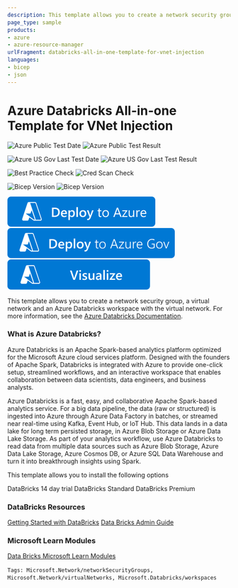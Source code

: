```yaml
---
description: This template allows you to create a network security group, a virtual network and an Azure Databricks workspace with the virtual network.
page_type: sample
products:
- azure
- azure-resource-manager
urlFragment: databricks-all-in-one-template-for-vnet-injection
languages:
- bicep
- json
---
```

# Azure Databricks All-in-one Template for VNet Injection

![Azure Public Test Date](https://azurequickstartsservice.blob.core.windows.net/badges/quickstarts/microsoft.databricks/databricks-all-in-one-template-for-vnet-injection/PublicLastTestDate.svg)
![Azure Public Test Result](https://azurequickstartsservice.blob.core.windows.net/badges/quickstarts/microsoft.databricks/databricks-all-in-one-template-for-vnet-injection/PublicDeployment.svg)

![Azure US Gov Last Test Date](https://azurequickstartsservice.blob.core.windows.net/badges/quickstarts/microsoft.databricks/databricks-all-in-one-template-for-vnet-injection/FairfaxLastTestDate.svg)
![Azure US Gov Last Test Result](https://azurequickstartsservice.blob.core.windows.net/badges/quickstarts/microsoft.databricks/databricks-all-in-one-template-for-vnet-injection/FairfaxDeployment.svg)

![Best Practice Check](https://azurequickstartsservice.blob.core.windows.net/badges/quickstarts/microsoft.databricks/databricks-all-in-one-template-for-vnet-injection/BestPracticeResult.svg)
![Cred Scan Check](https://azurequickstartsservice.blob.core.windows.net/badges/quickstarts/microsoft.databricks/databricks-all-in-one-template-for-vnet-injection/CredScanResult.svg)

![Bicep Version](https://azurequickstartsservice.blob.core.windows.net/badges/quickstarts/microsoft.databricks/databricks-all-in-one-template-for-vnet-injection/BicepVersion.svg)
![Bicep Version](https://azurequickstartsservice.blob.core.windows.net/badges/quickstarts/microsoft.databricks/databricks-all-in-one-template-for-vnet-injection/BicepVersion.svg)

[![Deploy To Azure](https://raw.githubusercontent.com/Azure/azure-quickstart-templates/master/1-CONTRIBUTION-GUIDE/images/deploytoazure.svg?sanitize=true)](https://portal.azure.com/#create/Microsoft.Template/uri/https%3A%2F%2Fraw.githubusercontent.com%2FAzure%2Fazure-quickstart-templates%2Fmaster%2Fquickstarts%2Fmicrosoft.databricks%2Fdatabricks-all-in-one-template-for-vnet-injection%2Fazuredeploy.json)
[![Deploy To Azure US Gov](https://raw.githubusercontent.com/Azure/azure-quickstart-templates/master/1-CONTRIBUTION-GUIDE/images/deploytoazuregov.svg?sanitize=true)](https://portal.azure.us/#create/Microsoft.Template/uri/https%3A%2F%2Fraw.githubusercontent.com%2FAzure%2Fazure-quickstart-templates%2Fmaster%2Fquickstarts%2Fmicrosoft.databricks%2Fdatabricks-all-in-one-template-for-vnet-injection%2Fazuredeploy.json)
[![Visualize](https://raw.githubusercontent.com/Azure/azure-quickstart-templates/master/1-CONTRIBUTION-GUIDE/images/visualizebutton.svg?sanitize=true)](http://armviz.io/#/?load=https%3A%2F%2Fraw.githubusercontent.com%2FAzure%2Fazure-quickstart-templates%2Fmaster%2Fquickstarts%2Fmicrosoft.databricks%2Fdatabricks-all-in-one-template-for-vnet-injection%2Fazuredeploy.json)

This template allows you to create a network security group, a virtual network and an Azure Databricks workspace with the virtual network.
For more information, see the [Azure Databricks Documentation](https://docs.microsoft.com/azure/azure-databricks/).

### What is Azure Databricks?

Azure Databricks is an Apache Spark-based analytics platform optimized for the Microsoft Azure cloud services platform. Designed with the founders of Apache Spark, Databricks is integrated with Azure to provide one-click setup, streamlined workflows, and an interactive workspace that enables collaboration between data scientists, data engineers, and business analysts.

Azure Databricks is a fast, easy, and collaborative Apache Spark-based analytics service. For a big data pipeline, the data (raw or structured) is ingested into Azure through Azure Data Factory in batches, or streamed near real-time using Kafka, Event Hub, or IoT Hub. This data lands in a data lake for long term persisted storage, in Azure Blob Storage or Azure Data Lake Storage. As part of your analytics workflow, use Azure Databricks to read data from multiple data sources such as Azure Blob Storage, Azure Data Lake Storage, Azure Cosmos DB, or Azure SQL Data Warehouse and turn it into breakthrough insights using Spark.

This template allows you to install the following options

DataBricks 14 day trial
DataBricks Standard
DataBricks Premium

### DataBricks Resources

[Getting Started with DataBricks](https://docs.microsoft.com/azure/databricks/getting-started/index)
[Data Bricks Admin Guide](https://docs.azuredatabricks.net/administration-guide/index.html)

### Microsoft Learn Modules

[Data Bricks Microsoft Learn Modules](https://docs.microsoft.com/learn/browse/?term=Databricks)

`Tags: Microsoft.Network/networkSecurityGroups, Microsoft.Network/virtualNetworks, Microsoft.Databricks/workspaces`
